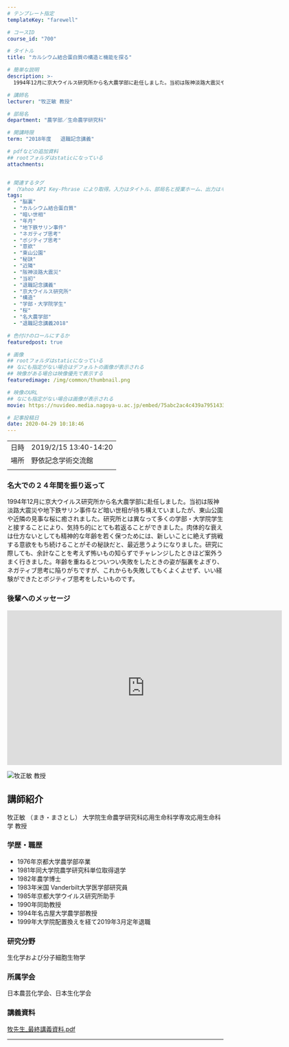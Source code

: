 ```yaml
---
# テンプレート指定
templateKey: "farewell"

# コースID
course_id: "700"

# タイトル
title: "カルシウム結合蛋白質の構造と機能を探る"

# 簡単な説明
description: >-
  1994年12月に京大ウイルス研究所から名大農学部に赴任しました。当初は阪神淡路大震災や地下鉄サリン事件など暗い世相が待ち構えていましたが、東山公園や近隣の見事な桜に癒されました。研究所とは異なって多くの学部・大学院学生と接することにより、気持ち的にとても若返ることができました。肉体的な衰えは仕方ないとしても精神的な年齢を若く保つためには、新しいことに絶えず挑戦する意欲をもち続けることがその秘 ....

# 講師名
lecturer: "牧正敏 教授"

# 部局名
department: "農学部／生命農学研究科"

# 開講時限
term: "2018年度	退職記念講義"

# pdfなどの追加資料
## rootフォルダはstaticになっている
attachments:


# 関連するタグ
# （Yahoo API Key-Phrase により取得。入力はタイトル、部局名と授業ホーム、出力はキーフレーズ（tags））
tags:
  - "脳裏"
  - "カルシウム結合蛋白質"
  - "暗い世相"
  - "年月"
  - "地下鉄サリン事件"
  - "ネガティブ思考"
  - "ポジティブ思考"
  - "意欲"
  - "東山公園"
  - "秘訣"
  - "近隣"
  - "阪神淡路大震災"
  - "当初"
  - "退職記念講義"
  - "京大ウイルス研究所"
  - "構造"
  - "学部・大学院学生"
  - "桜"
  - "名大農学部"
  - "退職記念講義2018"

# 色付けのロールにするか
featuredpost: true

# 画像
## rootフォルダはstaticになっている
## なにも指定がない場合はデフォルトの画像が表示される
## 映像がある場合は映像優先で表示する
featuredimage: /img/common/thumbnail.png

# 映像のURL
## なにも指定がない場合は画像が表示される
movie: https://nuvideo.media.nagoya-u.ac.jp/embed/75abc2ac4c439a795143356edebffc2cd623dd5b

# 記事投稿日
date: 2020-04-29 10:18:46
---
```


|   |   |
|---|---|
| 日時 | 2019/2/15  13:40-14:20 |
| 場所 | 野依記念学術交流館 |
|   |   |


### 名大での２４年間を振り返って

1994年12月に京大ウイルス研究所から名大農学部に赴任しました。当初は阪神淡路大震災や地下鉄サリン事件など暗い世相が待ち構えていましたが、東山公園や近隣の見事な桜に癒されました。研究所とは異なって多くの学部・大学院学生と接することにより、気持ち的にとても若返ることができました。肉体的な衰えは仕方ないとしても精神的な年齢を若く保つためには、新しいことに絶えず挑戦する意欲をもち続けることがその秘訣だと、最近思うようになりました。研究に際しても、余計なことを考えず怖いもの知らずでチャレンジしたときほど案外うまく行きました。年齢を重ねるとついつい失敗をしたときの姿が脳裏をよぎり、ネガティブ思考に陥りがちですが、これからも失敗してもくよくよせず、いい経験ができたとポジティブ思考をしたいものです。

### 後輩へのメッセージ

<iframe src="https://nuvideo.media.nagoya-u.ac.jp/embed/75abc2ac4c439a795143356edebffc2cd623dd5b" width="640" height="360" frameborder="0" allowfullscreen></iframe>





![牧正敏 教授](https://ocw.nagoya-u.jp/files/700/maki.jpg) 


## 講師紹介

牧正敏 （まき・まさとし） 大学院生命農学研究科応用生命科学専攻応用生命科学 教授

### 学歴・職歴
* 1976年京都大学農学部卒業
* 1981年同大学院農学研究科単位取得退学
* 1982年農学博士
* 1983年米国 Vanderbilt大学医学部研究員
* 1985年京都大学ウイルス研究所助手
* 1990年同助教授
* 1994年名古屋大学農学部教授
* 1999年大学院配置換えを経て2019年3月定年退職

### 研究分野
 生化学および分子細胞生物学 

### 所属学会
日本農芸化学会、日本生化学会


### 講義資料


[牧先生_最終講義資料.pdf](https://ocw.nagoya-u.jp/files/700/maki_final_book.pdf) 



-----